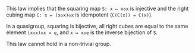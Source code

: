 This law implies that the squaring map `S: x ↦ x◇x` is injective and the right cubing map `C: x ↦ (x◇x)◇x` is idempotent (`C(C(x)) = C(x)`).

In a quasigroup, squaring is bijective, all right cubes are equal to the same element `(x◇x)◇x = e`, and `x ↦ x◇e` is the inverse bijection of `S`.

This law cannot hold in a non-trivial group.
